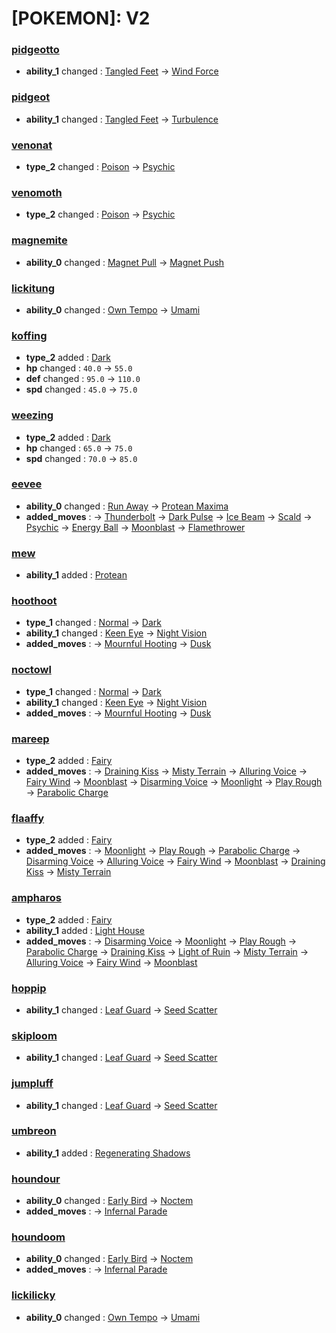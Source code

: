 # [POKEMON]: V2

### <a href="https://dex.showdowndav.dynv6.net/pokemon/pidgeotto">pidgeotto</a>
- **ability_1** changed : <a href="https://dex.showdowndav.dynv6.net/abilities/tangledfeet" title="This Pokemon's evasiveness is doubled as long as it is confused.">Tangled Feet</a> → <a href="https://dex.showdowndav.dynv6.net/abilities/windforce" title="This Pokemon's offensive stat is multiplied by 1.5 while using a Wind attack.">Wind Force</a>

### <a href="https://dex.showdowndav.dynv6.net/pokemon/pidgeot">pidgeot</a>
- **ability_1** changed : <a href="https://dex.showdowndav.dynv6.net/abilities/tangledfeet" title="This Pokemon's evasiveness is doubled as long as it is confused.">Tangled Feet</a> → <a href="https://dex.showdowndav.dynv6.net/abilities/turbulence" title="This Pokemon's Wind attacks without a chance to flinch gain a 30% chance to flinch.">Turbulence</a>

### <a href="https://dex.showdowndav.dynv6.net/pokemon/venonat">venonat</a>
- **type_2** changed : <a href="https://dex.showdowndav.dynv6.net/types/poison">Poison</a> → <a href="https://dex.showdowndav.dynv6.net/types/psychic">Psychic</a>

### <a href="https://dex.showdowndav.dynv6.net/pokemon/venomoth">venomoth</a>
- **type_2** changed : <a href="https://dex.showdowndav.dynv6.net/types/poison">Poison</a> → <a href="https://dex.showdowndav.dynv6.net/types/psychic">Psychic</a>

### <a href="https://dex.showdowndav.dynv6.net/pokemon/magnemite">magnemite</a>
- **ability_0** changed : <a href="https://dex.showdowndav.dynv6.net/abilities/magnetpull" title="Prevents opposing Steel-type Pokemon from choosing to switch out.">Magnet Pull</a> → <a href="https://dex.showdowndav.dynv6.net/abilities/magnetpush" title="Forces Steel to switch out. Priority +1 if succeeds.">Magnet Push</a>

### <a href="https://dex.showdowndav.dynv6.net/pokemon/lickitung">lickitung</a>
- **ability_0** changed : <a href="https://dex.showdowndav.dynv6.net/abilities/owntempo" title="This Pokemon cannot be confused. Immune to Intimidate.">Own Tempo</a> → <a href="https://dex.showdowndav.dynv6.net/abilities/umami" title="When eats berry: +1 Atk, Sp. Atk, Spe, Def, Sp. Def.">Umami</a>

### <a href="https://dex.showdowndav.dynv6.net/pokemon/koffing">koffing</a>
- **type_2** added : <a href="https://dex.showdowndav.dynv6.net/types/dark">Dark</a>
- **hp** changed : `40.0` → `55.0`
- **def** changed : `95.0` → `110.0`
- **spd** changed : `45.0` → `75.0`

### <a href="https://dex.showdowndav.dynv6.net/pokemon/weezing">weezing</a>
- **type_2** added : <a href="https://dex.showdowndav.dynv6.net/types/dark">Dark</a>
- **hp** changed : `65.0` → `75.0`
- **spd** changed : `70.0` → `85.0`

### <a href="https://dex.showdowndav.dynv6.net/pokemon/eevee">eevee</a>
- **ability_0** changed : <a href="https://dex.showdowndav.dynv6.net/abilities/runaway" title="No competitive use.">Run Away</a> → <a href="https://dex.showdowndav.dynv6.net/abilities/proteanmaxima" title="Based on the type of move used, this Pokemon transforms into one of the Eeveelutions.">Protean Maxima</a>
- **added_moves** :
  -> <a href="https://dex.showdowndav.dynv6.net/moves/thunderbolt" title="10% chance to paralyze the target.">Thunderbolt</a>
  -> <a href="https://dex.showdowndav.dynv6.net/moves/darkpulse" title="20% chance to make the target flinch.">Dark Pulse</a>
  -> <a href="https://dex.showdowndav.dynv6.net/moves/icebeam" title="10% chance to freeze the target.">Ice Beam</a>
  -> <a href="https://dex.showdowndav.dynv6.net/moves/scald" title="30% chance to burn the target. Thaws target.">Scald</a>
  -> <a href="https://dex.showdowndav.dynv6.net/moves/psychic" title="10% chance to lower the target's Sp. Def by 1.">Psychic</a>
  -> <a href="https://dex.showdowndav.dynv6.net/moves/energyball" title="10% chance to lower the target's Sp. Def by 1.">Energy Ball</a>
  -> <a href="https://dex.showdowndav.dynv6.net/moves/moonblast" title="30% chance to lower the target's Sp. Atk by 1.">Moonblast</a>
  -> <a href="https://dex.showdowndav.dynv6.net/moves/flamethrower" title="10% chance to burn the target.">Flamethrower</a>

### <a href="https://dex.showdowndav.dynv6.net/pokemon/mew">mew</a>
- **ability_1** added : <a href="https://dex.showdowndav.dynv6.net/abilities/protean" title="This Pokemon's type changes to the type of the move it is using. Once per switch-in.">Protean</a>

### <a href="https://dex.showdowndav.dynv6.net/pokemon/hoothoot">hoothoot</a>
- **type_1** changed : <a href="https://dex.showdowndav.dynv6.net/types/normal">Normal</a> → <a href="https://dex.showdowndav.dynv6.net/types/dark">Dark</a>
- **ability_1** changed : <a href="https://dex.showdowndav.dynv6.net/abilities/keeneye" title="This Pokemon's accuracy can't be lowered by others; ignores their evasiveness stat.">Keen Eye</a> → <a href="https://dex.showdowndav.dynv6.net/abilities/nightvision" title="Every move used by this Pokemon will always hit if weather is Dusk.">Night Vision</a>
- **added_moves** :
  -> <a href="https://dex.showdowndav.dynv6.net/moves/mournfulhooting" title="30% chance to confuse the target, 20% chance to flinch.">Mournful Hooting</a>
  -> <a href="https://dex.showdowndav.dynv6.net/moves/dusk" title="For 5 turns, Ghost hits Normal. Ghost and Dark moves secondary chances are doubled. Ghost and Dark resisted moves hit normally.">Dusk</a>

### <a href="https://dex.showdowndav.dynv6.net/pokemon/noctowl">noctowl</a>
- **type_1** changed : <a href="https://dex.showdowndav.dynv6.net/types/normal">Normal</a> → <a href="https://dex.showdowndav.dynv6.net/types/dark">Dark</a>
- **ability_1** changed : <a href="https://dex.showdowndav.dynv6.net/abilities/keeneye" title="This Pokemon's accuracy can't be lowered by others; ignores their evasiveness stat.">Keen Eye</a> → <a href="https://dex.showdowndav.dynv6.net/abilities/nightvision" title="Every move used by this Pokemon will always hit if weather is Dusk.">Night Vision</a>
- **added_moves** :
  -> <a href="https://dex.showdowndav.dynv6.net/moves/mournfulhooting" title="30% chance to confuse the target, 20% chance to flinch.">Mournful Hooting</a>
  -> <a href="https://dex.showdowndav.dynv6.net/moves/dusk" title="For 5 turns, Ghost hits Normal. Ghost and Dark moves secondary chances are doubled. Ghost and Dark resisted moves hit normally.">Dusk</a>

### <a href="https://dex.showdowndav.dynv6.net/pokemon/mareep">mareep</a>
- **type_2** added : <a href="https://dex.showdowndav.dynv6.net/types/fairy">Fairy</a>
- **added_moves** :
  -> <a href="https://dex.showdowndav.dynv6.net/moves/drainingkiss" title="User recovers 75% of the damage dealt.">Draining Kiss</a>
  -> <a href="https://dex.showdowndav.dynv6.net/moves/mistyterrain" title="5 turns. Can't status,-Dragon power vs grounded.">Misty Terrain</a>
  -> <a href="https://dex.showdowndav.dynv6.net/moves/alluringvoice" title="100% confuse target that had a stat rise this turn.">Alluring Voice</a>
  -> <a href="https://dex.showdowndav.dynv6.net/moves/fairywind" title="No additional effect.">Fairy Wind</a>
  -> <a href="https://dex.showdowndav.dynv6.net/moves/moonblast" title="30% chance to lower the target's Sp. Atk by 1.">Moonblast</a>
  -> <a href="https://dex.showdowndav.dynv6.net/moves/disarmingvoice" title="This move does not check accuracy. Hits foes.">Disarming Voice</a>
  -> <a href="https://dex.showdowndav.dynv6.net/moves/moonlight" title="Heals the user by a weather-dependent amount.">Moonlight</a>
  -> <a href="https://dex.showdowndav.dynv6.net/moves/playrough" title="10% chance to lower the target's Attack by 1.">Play Rough</a>
  -> <a href="https://dex.showdowndav.dynv6.net/moves/paraboliccharge" title="User recovers 50% of the damage dealt.">Parabolic Charge</a>

### <a href="https://dex.showdowndav.dynv6.net/pokemon/flaaffy">flaaffy</a>
- **type_2** added : <a href="https://dex.showdowndav.dynv6.net/types/fairy">Fairy</a>
- **added_moves** :
  -> <a href="https://dex.showdowndav.dynv6.net/moves/moonlight" title="Heals the user by a weather-dependent amount.">Moonlight</a>
  -> <a href="https://dex.showdowndav.dynv6.net/moves/playrough" title="10% chance to lower the target's Attack by 1.">Play Rough</a>
  -> <a href="https://dex.showdowndav.dynv6.net/moves/paraboliccharge" title="User recovers 50% of the damage dealt.">Parabolic Charge</a>
  -> <a href="https://dex.showdowndav.dynv6.net/moves/disarmingvoice" title="This move does not check accuracy. Hits foes.">Disarming Voice</a>
  -> <a href="https://dex.showdowndav.dynv6.net/moves/alluringvoice" title="100% confuse target that had a stat rise this turn.">Alluring Voice</a>
  -> <a href="https://dex.showdowndav.dynv6.net/moves/fairywind" title="No additional effect.">Fairy Wind</a>
  -> <a href="https://dex.showdowndav.dynv6.net/moves/moonblast" title="30% chance to lower the target's Sp. Atk by 1.">Moonblast</a>
  -> <a href="https://dex.showdowndav.dynv6.net/moves/drainingkiss" title="User recovers 75% of the damage dealt.">Draining Kiss</a>
  -> <a href="https://dex.showdowndav.dynv6.net/moves/mistyterrain" title="5 turns. Can't status,-Dragon power vs grounded.">Misty Terrain</a>

### <a href="https://dex.showdowndav.dynv6.net/pokemon/ampharos">ampharos</a>
- **type_2** added : <a href="https://dex.showdowndav.dynv6.net/types/fairy">Fairy</a>
- **ability_1** added : <a href="https://dex.showdowndav.dynv6.net/abilities/lighthouse" title="Every move used by this Pokemon will always hit. Forces Ghost to switch out.">Light House</a>
- **added_moves** :
  -> <a href="https://dex.showdowndav.dynv6.net/moves/disarmingvoice" title="This move does not check accuracy. Hits foes.">Disarming Voice</a>
  -> <a href="https://dex.showdowndav.dynv6.net/moves/moonlight" title="Heals the user by a weather-dependent amount.">Moonlight</a>
  -> <a href="https://dex.showdowndav.dynv6.net/moves/playrough" title="10% chance to lower the target's Attack by 1.">Play Rough</a>
  -> <a href="https://dex.showdowndav.dynv6.net/moves/paraboliccharge" title="User recovers 50% of the damage dealt.">Parabolic Charge</a>
  -> <a href="https://dex.showdowndav.dynv6.net/moves/drainingkiss" title="User recovers 75% of the damage dealt.">Draining Kiss</a>
  -> <a href="https://dex.showdowndav.dynv6.net/moves/lightofruin" title="Has 1/2 recoil.">Light of Ruin</a>
  -> <a href="https://dex.showdowndav.dynv6.net/moves/mistyterrain" title="5 turns. Can't status,-Dragon power vs grounded.">Misty Terrain</a>
  -> <a href="https://dex.showdowndav.dynv6.net/moves/alluringvoice" title="100% confuse target that had a stat rise this turn.">Alluring Voice</a>
  -> <a href="https://dex.showdowndav.dynv6.net/moves/fairywind" title="No additional effect.">Fairy Wind</a>
  -> <a href="https://dex.showdowndav.dynv6.net/moves/moonblast" title="30% chance to lower the target's Sp. Atk by 1.">Moonblast</a>

### <a href="https://dex.showdowndav.dynv6.net/pokemon/hoppip">hoppip</a>
- **ability_1** changed : <a href="https://dex.showdowndav.dynv6.net/abilities/leafguard" title="If Sunny Day is active, this Pokemon cannot be statused and Rest will fail for it.">Leaf Guard</a> → <a href="https://dex.showdowndav.dynv6.net/abilities/seedscatter" title="On switch-in, this Pokemon sets Leech Seed on the opponents.">Seed Scatter</a>

### <a href="https://dex.showdowndav.dynv6.net/pokemon/skiploom">skiploom</a>
- **ability_1** changed : <a href="https://dex.showdowndav.dynv6.net/abilities/leafguard" title="If Sunny Day is active, this Pokemon cannot be statused and Rest will fail for it.">Leaf Guard</a> → <a href="https://dex.showdowndav.dynv6.net/abilities/seedscatter" title="On switch-in, this Pokemon sets Leech Seed on the opponents.">Seed Scatter</a>

### <a href="https://dex.showdowndav.dynv6.net/pokemon/jumpluff">jumpluff</a>
- **ability_1** changed : <a href="https://dex.showdowndav.dynv6.net/abilities/leafguard" title="If Sunny Day is active, this Pokemon cannot be statused and Rest will fail for it.">Leaf Guard</a> → <a href="https://dex.showdowndav.dynv6.net/abilities/seedscatter" title="On switch-in, this Pokemon sets Leech Seed on the opponents.">Seed Scatter</a>

### <a href="https://dex.showdowndav.dynv6.net/pokemon/umbreon">umbreon</a>
- **ability_1** added : <a href="https://dex.showdowndav.dynv6.net/abilities/regeneratingshadows" title="If Dusk is active, this Pokemon heals 1/16 of its max HP each turn.">Regenerating Shadows</a>

### <a href="https://dex.showdowndav.dynv6.net/pokemon/houndour">houndour</a>
- **ability_0** changed : <a href="https://dex.showdowndav.dynv6.net/abilities/earlybird" title="This Pokemon's sleep counter drops by 2 instead of 1.">Early Bird</a> → <a href="https://dex.showdowndav.dynv6.net/abilities/noctem" title="On switch-in, this Pokemon summons Dusk.">Noctem</a>
- **added_moves** :
  -> <a href="https://dex.showdowndav.dynv6.net/moves/infernalparade" title="30% burn. 2x power if target is already statused.">Infernal Parade</a>

### <a href="https://dex.showdowndav.dynv6.net/pokemon/houndoom">houndoom</a>
- **ability_0** changed : <a href="https://dex.showdowndav.dynv6.net/abilities/earlybird" title="This Pokemon's sleep counter drops by 2 instead of 1.">Early Bird</a> → <a href="https://dex.showdowndav.dynv6.net/abilities/noctem" title="On switch-in, this Pokemon summons Dusk.">Noctem</a>
- **added_moves** :
  -> <a href="https://dex.showdowndav.dynv6.net/moves/infernalparade" title="30% burn. 2x power if target is already statused.">Infernal Parade</a>

### <a href="https://dex.showdowndav.dynv6.net/pokemon/lickilicky">lickilicky</a>
- **ability_0** changed : <a href="https://dex.showdowndav.dynv6.net/abilities/owntempo" title="This Pokemon cannot be confused. Immune to Intimidate.">Own Tempo</a> → <a href="https://dex.showdowndav.dynv6.net/abilities/umami" title="When eats berry: +1 Atk, Sp. Atk, Spe, Def, Sp. Def.">Umami</a>

